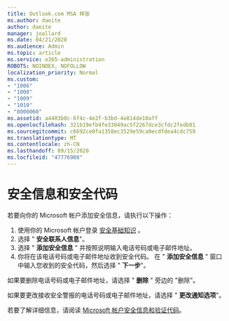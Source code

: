 ```yaml
---
title: Outlook.com MSA 样张
ms.author: daeite
author: daeite
manager: joallard
ms.date: 04/21/2020
ms.audience: Admin
ms.topic: article
ms.service: o365-administration
ROBOTS: NOINDEX, NOFOLLOW
localization_priority: Normal
ms.custom:
- "1006"
- "1008"
- "1009"
- "1010"
- "8000060"
ms.assetid: a4403b0c-6f4c-4e2f-b3bd-4e814de10aff
ms.openlocfilehash: 321b19efb4fe33049ac5f2267dce3cfdc2fedb01
ms.sourcegitcommit: c6692ce0fa1358ec3529e59ca0ecdfdea4cdc759
ms.translationtype: MT
ms.contentlocale: zh-CN
ms.lasthandoff: 09/15/2020
ms.locfileid: "47776908"
---
```

# <a name="security-info-and-security-codes"></a>安全信息和安全代码

若要向你的 Microsoft 帐户添加安全信息，请执行以下操作：

1. 使用你的 Microsoft 帐户登录 [安全基础知识](https://account.microsoft.com/security) 。
1. 选择 " **安全联系人信息**"。
1. 选择 " **添加安全信息** " 并按照说明输入电话号码或电子邮件地址。
1. 你将在该电话号码或电子邮件地址收到安全代码。 在 " **添加安全信息** " 窗口中输入您收到的安全代码，然后选择 " **下一步**"。

如果要删除电话号码或电子邮件地址，请选择 " **删除** " 旁边的 "删除"。

如果要更改接收安全警报的电话号码或电子邮件地址，请选择 " **更改通知选项**"。

若要了解详细信息，请阅读 [Microsoft 帐户安全信息和验证代码](https://support.microsoft.com/help/12428/)。